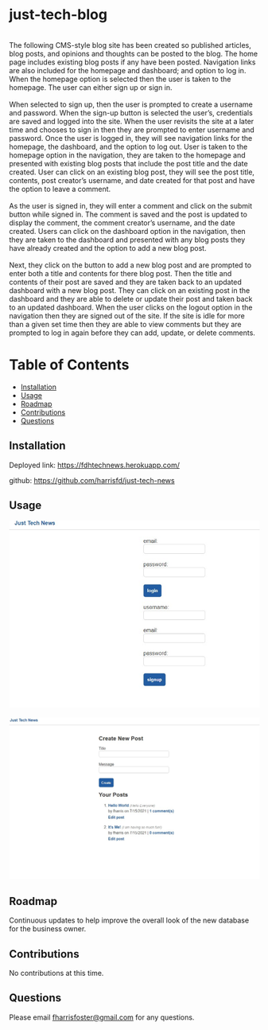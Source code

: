 # just-tech-blog
</br>
The following CMS-style blog site has been created so published articles, blog posts, and opinions and thoughts can be posted to the blog.  The home page includes existing blog posts if any have been posted.  Navigation links are also included for the homepage and dashboard; and option to log in.  When the homepage option is selected then the user is taken to the homepage. The user can either sign up or sign in. 
</br>
</br>
When selected to sign up, then the user is prompted to create a username and password. When the sign-up button is selected the user’s, credentials are saved and logged into the site.  When the user revisits the site at a later time and chooses to sign in then they are prompted to enter username and password.  Once the user is logged in, they will see navigation links for the homepage, the dashboard, and the option to log out. User is taken to the homepage option in the navigation, they are taken to the homepage and presented with existing blog posts that include the post title and the date created. User can click on an existing blog post, they will see the post title, contents, post creator’s username, and date created for that post and have the option to leave a comment. 
</br> 
</br>
As the user is signed in, they will enter a comment and click on the submit button while signed in. The comment is saved and the post is updated to display the comment, the comment creator’s username, and the date created.  Users can click on the dashboard option in the navigation, then they are taken to the dashboard and presented with any blog posts they have already created and the option to add a new blog post.  
</br>
</br>
Next, they click on the button to add a new blog post and are prompted to enter both a title and contents for there blog post. Then the title and contents of their post are saved and they are taken back to an updated dashboard with a new blog post. They can click on an existing post in the dashboard and they are able to delete or update their post and taken back to an updated dashboard. When the user clicks on the logout option in the navigation then they are signed out of the site. If the site is idle for more than a given set time then they are able to view comments but they are prompted to log in again before they can add, update, or delete comments.



# Table of Contents

- [Installation](#installation)
- [Usage](#usage)
- [Roadmap](#roadmap)
- [Contributions](#contributions)
- [Questions](#questions)

## Installation
Deployed link: https://fdhtechnews.herokuapp.com/


github: https://github.com/harrisfd/just-tech-news


## Usage

<img src="public/images/TechBlog-1.jpg" alt="JPG of the deployed application"/>
</br>
</br>

<img src="public/images/TechBlog-2.jpg" alt="JPG of the deployed application"/>

## Roadmap

Continuous updates to help improve the overall look of the new database for the business owner.  

## Contributions

No contributions at this time.

## Questions

Please email fharrisfoster@gmail.com for any questions.
